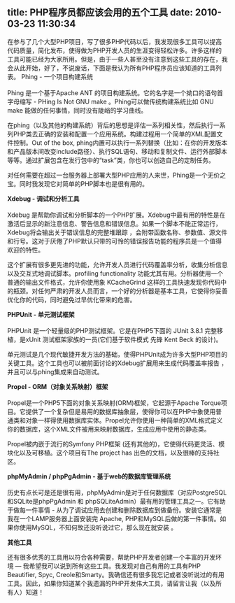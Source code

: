 title: PHP程序员都应该会用的五个工具
date: 2010-03-23 11:30:34
---

<p>
	在参与了几个大型PHP项目，写了很多PHP代码以后，我发现很多工具可以提高代码质量，简化发布，使得做为PHP开发人员的生涯变得轻松许多。许多这样的工具可能已经为大家所用。但是，由于一些人甚至没有注意到这些工具的存在，我会从此开始，好了，不说废话，下面是我认为所有PHP程序员应该知道的工具列表。 Phing - 一个项目构建系统&nbsp;<br />
	&nbsp;&nbsp;&nbsp;&nbsp;&nbsp;&nbsp;&nbsp;&nbsp;&nbsp;&nbsp;&nbsp;&nbsp;&nbsp;&nbsp;&nbsp;&nbsp;&nbsp;&nbsp; <br />
	Phing 是一个基于Apache ANT 的项目构建系统。它的名字是一个拗口的语句首字母缩写 - PHing Is Not GNU make 。Phing可以做传统构建系统比如 GNU make 能做的任何事情，同时没有陡峭的学习曲线。</p>
<p>
	在phing（以及其他的构建系统）背后的思想是评估一系列相关性，然后执行一系列PHP类去正确的安装和配置一个应用系统。构建过程用一个简单的XML配置文件控制。Out of the box, phing内置可以执行一系列替换（比如：在你的开发版本和产品版本间改变include路径）、执行SQL语句、移动和复制文件、运行外部脚本等等。通过扩展包含在发行包中的&ldquo;task&rdquo;类，你也可以创造自己的定制任务。</p>
<p>
	对任何需要在超过一台服务器上部署大型PHP应用的人来世，Phing是一个无价之宝。同时我发现它对简单的PHP脚本也是很有用的。</p>
<p>
	<strong>Xdebug - 调试和分析工具&nbsp;<br />
	</strong>&nbsp;&nbsp;&nbsp;&nbsp;&nbsp;&nbsp;&nbsp;&nbsp;&nbsp;&nbsp;&nbsp;&nbsp;&nbsp;&nbsp;&nbsp;&nbsp;&nbsp;&nbsp; <br />
	Xdebug 是帮助你调试和分析脚本的一个PHP扩展。Xdebug中最有用的特性是在激活后显示的新注意信息、警告信息和错误信息。如果一个脚本不能正常运行，Xdebug将会输出关于错误信息的完整堆跟踪 ，会附带函数名称、参数值、源文件和行号。这对于厌倦了PHP默认只带的可怜的错误报告功能的程序员是一个值得欢迎的特性。</p>
<p>
	这个扩展有很多更先进的功能，允许开发人员进行代码覆盖率分析，收集分析信息以及交互式地调试脚本。profiling functionality 功能尤其有用。分析器使用一个普通的输出文件格式，允许你使用象 KCacheGrind 这样的工具快速发现你代码中的瓶颈。对任何严肃的开发人员而言，一个好的分析器是基本工具，它使得你妥善优化你的代码，同时避免过早优化带来的危害。</p>
<p>
	<strong>PHPUnit - 单元测试框架&nbsp;<br />
	</strong>&nbsp;&nbsp;&nbsp;&nbsp;&nbsp;&nbsp;&nbsp;&nbsp;&nbsp;&nbsp;&nbsp;&nbsp;&nbsp;&nbsp;&nbsp;&nbsp;&nbsp;&nbsp; <br />
	PHPUnit 是一个轻量级的PHP测试框架。它是在PHP5下面的 JUnit 3.8.1 完整移植，是xUnit 测试框架家族的一员(它们基于软件模式 先锋 Kent Beck 的设计)。</p>
<p>
	单元测试是几个现代敏捷开发方法的基础，使得PHPUnit成为许多大型PHP项目的关键工具。这个工具也可以被前面讨论的Xdebug扩展用来生成代码覆盖率报告 ，并且可以与phing集成来自动测试。</p>
<p>
	<strong>Propel - ORM（对象关系映射）框架<br />
	</strong>&nbsp;&nbsp;&nbsp;&nbsp;&nbsp;&nbsp;&nbsp;&nbsp;&nbsp;&nbsp;&nbsp;&nbsp;&nbsp;&nbsp;&nbsp;&nbsp;&nbsp;&nbsp; <br />
	Propel是一个PHP5下面的对象关系映射(ORM)框架，它起源于Apache Torque项目。它提供了一个复杂但是易用的数据库抽象层，使得你可以在PHP中象使用普通类和对象一样得使用数据库实体。Propel允许你使用一种简单的XML格式定义你的数据库，这个XML文件被用来映射数据库，生成应用中使用的静态类。</p>
<p>
	Propel被内嵌于流行的Symfony PHP框架 (还有其他的)，它使得代码更灵活、模块化以及可移植。这个项目有The project has 出色的文档，以及很棒的支持社区。</p>
<p>
	<strong>phpMyAdmin / phpPgAdmin - 基于web的数据库管理系统&nbsp;<br />
	</strong>&nbsp;&nbsp;&nbsp;&nbsp;&nbsp;&nbsp;&nbsp;&nbsp;&nbsp;&nbsp;&nbsp;&nbsp;&nbsp;&nbsp;&nbsp;&nbsp;&nbsp;&nbsp; <br />
	历史有点长可是还是很有用，phpMyAdmin是对于任何数据库（对应PostgreSQL和SQLite是phpPgAdmin 和 phpSQLiteAdmin）最有用的管理工具之一。它有助于做每一件事情 - 从为了调试应用去创建和删除数据库到做备份。安装它通常是我在一个LAMP服务器上面安装完 Apache, PHP和MySQL后做的第一件事情。如果你使用MySQL，不知何故还没听说过它，那么现在就安装 。</p>
<p>
	<strong>其他工具 </strong></p>
<p>
	还有很多优秀的工具用以符合各种需要，帮助PHP开发者创建一个丰富的开发环境 &mdash; 我希望我可以说到所有这些工具。我发现对自己有用的工具有PHP Beautifier, Spyc, Creole和Smarty。我确信还有很多我忘记或者没听说过的有用工具。因此，如果你知道某个我遗漏的PHP开发伟大工具，请留言让我（以及所有人）知道！</p>